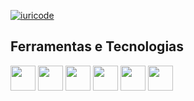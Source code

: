 [![iuricode](https://github-readme-stats.vercel.app/api/top-langs/?username=TheCaioSantos&hide=html&layout=compact&theme=default)](https://github.com/anuraghazra/github-readme-stats)


## Ferramentas e Tecnologias
<img src="https://cdn.jsdelivr.net/gh/devicons/devicon@latest/icons/php/php-original.svg" width="40" height="40" />   <img src="https://cdn.jsdelivr.net/gh/devicons/devicon@latest/icons/laravel/laravel-original.svg" width="40" height="40" /> <img src="https://cdn.jsdelivr.net/gh/devicons/devicon@latest/icons/livewire/livewire-original-wordmark.svg" width="40" height="40" /> <img src="https://cdn.jsdelivr.net/gh/devicons/devicon@latest/icons/tailwindcss/tailwindcss-plain-wordmark.svg" width="40" height="40" /> <img src="https://cdn.jsdelivr.net/gh/devicons/devicon@latest/icons/docker/docker-original.svg" width="40" height="40" /> <img src="https://cdn.jsdelivr.net/gh/devicons/devicon@latest/icons/alpinejs/alpinejs-original-wordmark.svg" width="40" height="40" />
          


